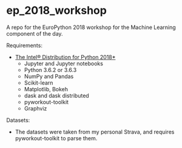 # ep_2018_workshop
A repo for the EuroPython 2018 workshop for the Machine Learning component of the day.

Requirements:
- [The Intel® Distribution for Python 2018\*](https://software.intel.com/en-us/distribution-for-python)
  - Jupyter and Jupyter notebooks
  - Python 3.6.2 or 3.6.3
  - NumPy and Pandas
  - Scikit-learn
  - Matplotlib, Bokeh
  - dask and dask distributed
  - pyworkout-toolkit
  - Graphviz
  
Datasets:
- The datasets were taken from my personal Strava, and requires pyworkout-toolkit to parse them.
